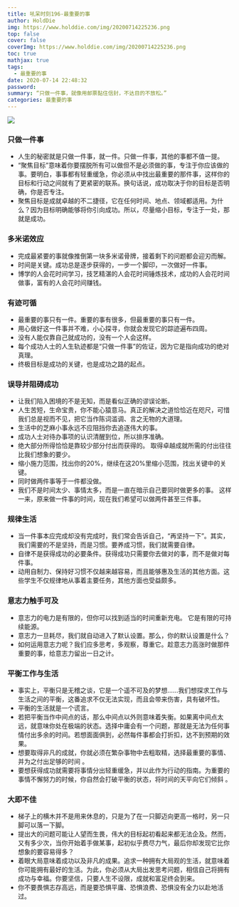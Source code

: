 ```yaml
---
title: 吼呆时刻196-最重要的事
author: HoldDie
img: https://www.holddie.com/img/20200714225236.png
top: false
cover: false
coverImg: https://www.holddie.com/img/20200714225236.png
toc: true
mathjax: true
tags:
  - 最重要的事
date: 2020-07-14 22:48:32
password:
summary: “只做一件事，就像用邮票黏住信封，不达目的不放松。”
categories: 最重要的事
---
```


![](https://www.holddie.com/img/20200714225236.png)

### 只做一件事

- 人生的秘密就是只做一件事，就一件。只做一件事，其他的事都不值一提。
- “聚焦目标”意味着你要摆脱所有可以做但不是必须做的事，专注于你应该做的事。要明白，事事都有轻重缓急，你必须从中找出最重要的那件事，这样你的目标和行动之间就有了更紧密的联系。换句话说，成功取决于你的目标是否明确，你是否专注。
- 聚焦目标是成就卓越的不二捷径，它在任何时间、地点、领域都适用。为什么？因为目标明确能够将你引向成功。所以，尽量缩小目标，专注于一处，那就是成功。

### 多米诺效应

- 完成最紧要的事就像推倒第一块多米诺骨牌，接着剩下的问题都会迎刃而解。
- 时间是关键。成功总是逐步获得的，一步一个脚印，一次做好一件事。
- 博学的人会花时间学习，技艺精湛的人会花时间锤炼技术，成功的人会花时间做事，富有的人会花时间赚钱。

### 有迹可循

- 最重要的事只有一件。重要的事有很多，但最重要的事只有一件。
- 用心做好这一件事并不难，小心探寻，你就会发现它的踪迹遍布四周。
- 没有人能仅靠自己就成功的，没有一个人会这样。
- 每个成功人士的人生轨迹都是“只做一件事”的佐证，因为它是指向成功的绝对真理。 
- 终极目标是成功的关键，也是成功之路的起点。

### 误导并阻碍成功

- 让我们陷入困境的不是无知，而是看似正确的谬误论断。
- 人生苦短，生命宝贵，你不能心猿意马。真正的解决之道恰恰近在咫尺，可惜我们总是视而不见，把它当作陈词滥调、言之无物的大道理。
- 生活中的芝麻小事永远不应阻挡你去追逐伟大的事。
- 成功人士对待办事项的认识清醒到位，所以排序准确。
- 绝大部分所得恰恰是靠较少部分付出而获得的。 取得卓越成就所需的付出往往比我们想象的要少。
- 缩小施力范围，找出你的20%，继续在这20%里缩小范围，找出关键中的关键。
- 同时做两件事等于一件都没做。
- 我们不是时间太少、事情太多，而是一直在暗示自己要同时做更多的事。 这样一来，原来做一件事的时间，现在我们希望可以做两件甚至三件事。

### 规律生活

- 当一件事本应完成却没有完成时，我们常会告诉自己，“再坚持一下”。其实，我们需要的不是坚持，而是习惯。要养成习惯，我们就需要自律。
- 自律不是获得成功的必要条件。获得成功只需要你去做对的事，而不是做对每件事。
- 动用自制力、保持好习惯不仅越来越容易，而且能够惠及生活的其他方面。这些学生不仅规律地从事着主要任务，其他方面也受益颇多。

### 意志力触手可及

- 意志力的电力是有限的，但你可以找到适当的时间重新充电。 它是有限的可持续能源。
- 意志力一旦耗尽，我们就自动进入了默认设置。那么，你的默认设置是什么？
- 如何运用意志力呢？我们应多思考，多观察，尊重它。趁意志力高涨时做那件重要的事，给意志力留出一日之计。

### 平衡工作与生活

- 事实上，平衡只是无稽之谈，它是一个遥不可及的梦想……我们想探求工作与生活之间的平衡，这番追求不仅无法实现，而且会带来伤害，具有破坏性。
- 平衡的生活就是一个谎言。
- 若把平衡当作中间点的话，那么中间点以外则意味着失衡。如果离中间点太远，就意味你处在极端的状态。选择中庸会有一个问题，那就是无法为任何事情付出多余的时间。若想面面俱到，必然每件事都会打折扣，达不到预期的效果。
- 想要取得非凡的成就，你就必须在繁杂事物中去粗取精，选择最重要的事情、并为之付出足够的时间 。
- 要想获得成功就需要将事情分出轻重缓急，并以此作为行动的指南。为重要的事情不懈努力的时候，你自然会打破平衡的状态，将时间的天平向它们倾斜 。

### 大即不佳

- 梯子上的横木并不是用来休息的，只是为了在一只脚迈向更高一格时，另一只脚可以落一下脚。
- 提出大的问题可能让人望而生畏，伟大的目标起初看起来都无法企及。然而，又有多少次，当你开始着手做某事，起初似乎费尽力气，最后你却发现它比你想象的要容易得多？
- 着眼大局意味着成功以及非凡的成果。追求一种拥有大局观的生活，就意味着你可能拥有最好的生活。为此，你必须从大局出发思考问题，相信自己将拥有成功与幸福。你要坚信，只要人生不设限，成就和富足终会到来。
- 你不要畏惧志存高远，而是要恐惧平庸、恐惧浪费、恐惧没有全力以赴地活过。

